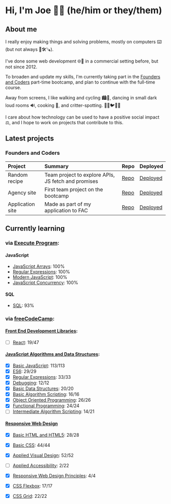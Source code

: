 # Hi, I'm Joe 👋🏻 (he/him or they/them)

## About me

I really enjoy making things and solving problems, mostly on computers ⌨️ (but not always 📐🛠️🪚).

I've done some web development 🌐🔗 in a commercial setting before, but not since 2012.

To broaden and update my skills, I'm currently taking part in the [Founders and Coders](https://www.foundersandcoders.com/) part-time bootcamp, and plan to continue with the full-time course.

Away from screens, I like walking and cycling 🏙️🌳, dancing in small dark loud rooms 🔊, cooking 🍅, and critter-spotting. 🐶🐱🐦🦊🐀

I care about how technology can be used to have a positive social impact ⚖️, and I hope to work on projects that contribute to this.

## Latest projects

<!-- Check back here to see projects that I've been working on 😌 -->

### Founders and Coders

| Project | Summary | Repo | Deployed |
| :- | :- | :- | :- |
| Random recipe | Team project to explore APIs, JS fetch and promises | [Repo](https://github.com/vasystus/hungri-la) | [Deployed](https://vasystus.github.io/hungri-la/) |
| Agency site | First team project on the bootcamp | [Repo](https://github.com/joe-dev-public/fac-agency-website) | [Deployed](https://joe-dev-public.github.io/fac-agency-website/) |
| Application site | Made as part of my application to FAC | [Repo](https://github.com/joe-dev-public/fac-application-website) | [Deployed](https://joe-dev-public.github.io/fac-application-website/) |

## Currently learning

### via **[Execute Program](https://www.executeprogram.com/)**:

#### JavaScript

<!-- [<img src="https://www.executeprogram.com/svg/logo.svg#gh-dark-mode-only" width="128" alt="Execute Program">](https://www.executeprogram.com/) -->
<!-- [<img src="https://www.executeprogram.com/svg/logo-inverted.svg#gh-light-mode-only" width="128" alt="Execute Program">](https://www.executeprogram.com/) -->

- [JavaScript Arrays](https://www.executeprogram.com/courses/javascript-array): 100%
- [Regular Expressions](https://www.executeprogram.com/courses/regexes): 100%
- [Modern JavaScript](https://www.executeprogram.com/courses/modern-javascript): 100%
- [JavaScript Concurrency](https://www.executeprogram.com/courses/javascript-concurrency): 100%

#### SQL

- [SQL](https://www.executeprogram.com/courses/sql): 93%

### via **[freeCodeCamp](https://www.freecodecamp.org/joe-dev-public)**:

#### [Front End Development Libraries](https://www.freecodecamp.org/learn/front-end-development-libraries/):

- [ ] [React](https://www.freecodecamp.org/learn/front-end-development-libraries/#react): 19/47

#### [JavaScript Algorithms and Data Structures](https://www.freecodecamp.org/learn/javascript-algorithms-and-data-structures/):

- [x] [Basic JavaScript](https://www.freecodecamp.org/learn/javascript-algorithms-and-data-structures/#basic-javascript): 113/113
- [x] [ES6](https://www.freecodecamp.org/learn/javascript-algorithms-and-data-structures/#es6): 29/29
- [x] [Regular Expressions](https://www.freecodecamp.org/learn/javascript-algorithms-and-data-structures/#regular-expressions): 33/33
- [x] [Debugging](https://www.freecodecamp.org/learn/javascript-algorithms-and-data-structures/#debugging): 12/12
- [x] [Basic Data Structures](https://www.freecodecamp.org/learn/javascript-algorithms-and-data-structures/#basic-data-structures): 20/20
- [x] [Basic Algorithm Scripting](https://www.freecodecamp.org/learn/javascript-algorithms-and-data-structures/#basic-algorithm-scripting): 16/16
- [x] [Object Oriented Programming](https://www.freecodecamp.org/learn/javascript-algorithms-and-data-structures/#object-oriented-programming): 26/26
- [x] [Functional Programming](https://www.freecodecamp.org/learn/javascript-algorithms-and-data-structures/#functional-programming): 24/24
- [ ] [Intermediate Algorithm Scripting](https://www.freecodecamp.org/learn/javascript-algorithms-and-data-structures/#intermediate-algorithm-scripting): 14/21

#### [Responsive Web Design](https://www.freecodecamp.org/learn/responsive-web-design/)

- [x] [Basic HTML and HTML5](https://www.freecodecamp.org/learn/responsive-web-design/#basic-html-and-html5): 28/28
- [x] [Basic CSS](https://www.freecodecamp.org/learn/responsive-web-design/#basic-css): 44/44
- [x] [Applied Visual Design](https://www.freecodecamp.org/learn/responsive-web-design/#applied-visual-design): 52/52
- [ ] [Applied Accessibility](https://www.freecodecamp.org/learn/responsive-web-design/#applied-accessibility): 2/22
- [x] [Responsive Web Design Principles](https://www.freecodecamp.org/learn/responsive-web-design/#responsive-web-design-principles): 4/4
- [x] [CSS Flexbox](https://www.freecodecamp.org/learn/responsive-web-design/#css-flexbox): 17/17
- [x] [CSS Grid](https://www.freecodecamp.org/learn/responsive-web-design/#css-grid): 22/22


<!--
**joe-dev-public/joe-dev-public** is a ✨ _special_ ✨ repository because its `README.md` (this file) appears on your GitHub profile.

Here are some ideas to get you started:

- 🔭 I’m currently working on ...
- 🌱 I’m currently learning ...
- 👯 I’m looking to collaborate on ...
- 🤔 I’m looking for help with ...
- 💬 Ask me about ...
- 📫 How to reach me: ...
- 😄 Pronouns: ...
- ⚡ Fun fact: ...
-->
